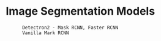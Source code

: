 # Image Segmentation Models

          Detectron2 - Mask RCNN, Faster RCNN
          Vanilla Mark RCNN
